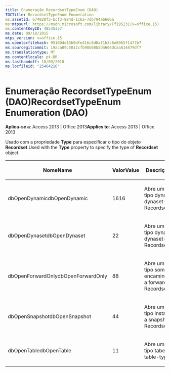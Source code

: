 ```yaml
---
title: Enumeração RecordsetTypeEnum (DAO)
TOCTitle: RecordsetTypeEnum Enumeration
ms:assetid: 674020f3-bcf3-884d-1c6a-7db794a6606a
ms:mtpsurl: https://msdn.microsoft.com/library/Ff195231(v=office.15)
ms:contentKeyID: 48545357
ms.date: 09/18/2015
mtps_version: v=office.15
ms.openlocfilehash: 951894e15b9dfe416c8d0af1b3c6e8965f1477b7
ms.sourcegitcommit: 19aca09c5812cfb98b68b5d4604dcaa814479df7
ms.translationtype: MT
ms.contentlocale: pt-BR
ms.lasthandoff: 10/09/2018
ms.locfileid: "25464216"
---
```

# <a name="recordsettypeenum-enumeration-dao"></a><span data-ttu-id="aeaaa-102">Enumeração RecordsetTypeEnum (DAO)</span><span class="sxs-lookup"><span data-stu-id="aeaaa-102">RecordsetTypeEnum Enumeration (DAO)</span></span>


<span data-ttu-id="aeaaa-103">**Aplica-se a**: Access 2013 | Office 2013</span><span class="sxs-lookup"><span data-stu-id="aeaaa-103">**Applies to**: Access 2013 | Office 2013</span></span>

<span data-ttu-id="aeaaa-104">Usado com a propriedade **Type** para especificar o tipo do objeto **Recordset**.</span><span class="sxs-lookup"><span data-stu-id="aeaaa-104">Used with the **Type** property to specify the type of **Recordset** object.</span></span>

<table>
<colgroup>
<col style="width: 33%" />
<col style="width: 33%" />
<col style="width: 33%" />
</colgroup>
<thead>
<tr class="header">
<th><p><span data-ttu-id="aeaaa-105">Nome</span><span class="sxs-lookup"><span data-stu-id="aeaaa-105">Name</span></span></p></th>
<th><p><span data-ttu-id="aeaaa-106">Valor</span><span class="sxs-lookup"><span data-stu-id="aeaaa-106">Value</span></span></p></th>
<th><p><span data-ttu-id="aeaaa-107">Descrição</span><span class="sxs-lookup"><span data-stu-id="aeaaa-107">Description</span></span></p></th>
</tr>
</thead>
<tbody>
<tr class="odd">
<td><p><span data-ttu-id="aeaaa-108">dbOpenDynamic</span><span class="sxs-lookup"><span data-stu-id="aeaaa-108">dbOpenDynamic</span></span></p></td>
<td><p><span data-ttu-id="aeaaa-109">16</span><span class="sxs-lookup"><span data-stu-id="aeaaa-109">16</span></span></p></td>
<td><p><span data-ttu-id="aeaaa-110">Abre um Recordset do tipo dynaset</span><span class="sxs-lookup"><span data-stu-id="aeaaa-110">Opens a dynaset-type Recordset</span></span></p></td>
</tr>
<tr class="even">
<td><p><span data-ttu-id="aeaaa-111">dbOpenDynaset</span><span class="sxs-lookup"><span data-stu-id="aeaaa-111">dbOpenDynaset</span></span></p></td>
<td><p><span data-ttu-id="aeaaa-112">2</span><span class="sxs-lookup"><span data-stu-id="aeaaa-112">2</span></span></p></td>
<td><p><span data-ttu-id="aeaaa-113">Abre um Recordset do tipo dynaset</span><span class="sxs-lookup"><span data-stu-id="aeaaa-113">Opens a dynaset-type Recordset</span></span></p></td>
</tr>
<tr class="odd">
<td><p><span data-ttu-id="aeaaa-114">dbOpenForwardOnly</span><span class="sxs-lookup"><span data-stu-id="aeaaa-114">dbOpenForwardOnly</span></span></p></td>
<td><p><span data-ttu-id="aeaaa-115">8</span><span class="sxs-lookup"><span data-stu-id="aeaaa-115">8</span></span></p></td>
<td><p><span data-ttu-id="aeaaa-116">Abre um Recordset do tipo somente de encaminhamento</span><span class="sxs-lookup"><span data-stu-id="aeaaa-116">Opens a forward-only type Recordset</span></span></p></td>
</tr>
<tr class="even">
<td><p><span data-ttu-id="aeaaa-117">dbOpenSnapshot</span><span class="sxs-lookup"><span data-stu-id="aeaaa-117">dbOpenSnapshot</span></span></p></td>
<td><p><span data-ttu-id="aeaaa-118">4</span><span class="sxs-lookup"><span data-stu-id="aeaaa-118">4</span></span></p></td>
<td><p><span data-ttu-id="aeaaa-119">Abre um Recordset do tipo instantâneo</span><span class="sxs-lookup"><span data-stu-id="aeaaa-119">Opens a snapshot-type Recordset</span></span></p></td>
</tr>
<tr class="odd">
<td><p><span data-ttu-id="aeaaa-120">dbOpenTable</span><span class="sxs-lookup"><span data-stu-id="aeaaa-120">dbOpenTable</span></span></p></td>
<td><p><span data-ttu-id="aeaaa-121">1</span><span class="sxs-lookup"><span data-stu-id="aeaaa-121">1</span></span></p></td>
<td><p><span data-ttu-id="aeaaa-122">Abre um Recordset do tipo tabela</span><span class="sxs-lookup"><span data-stu-id="aeaaa-122">Opens a table-type Recordset</span></span></p></td>
</tr>
</tbody>
</table>

